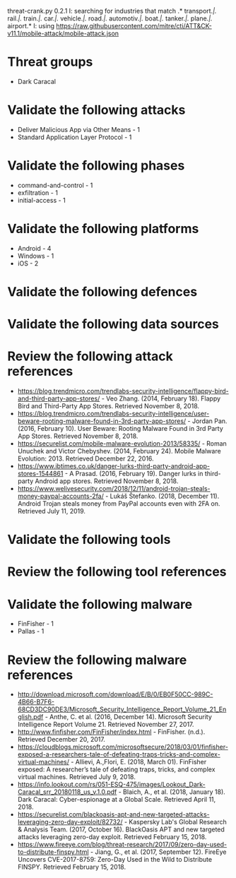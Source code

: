 threat-crank.py 0.2.1
I: searching for industries that match .* transport.*|.* rail.*|.* train.*|.* car.*|.* vehicle.*|.* road.*|.* automotiv.*|.* boat.*|.* tanker.*|.* plane.*|.* airport.*
I: using https://raw.githubusercontent.com/mitre/cti/ATT&CK-v11.1/mobile-attack/mobile-attack.json
# Threat groups

* Dark Caracal

# Validate the following attacks

* Deliver Malicious App via Other Means - 1
* Standard Application Layer Protocol - 1

# Validate the following phases

* command-and-control - 1
* exfiltration - 1
* initial-access - 1

# Validate the following platforms

* Android - 4
* Windows - 1
* iOS - 2

# Validate the following defences


# Validate the following data sources


# Review the following attack references

* https://blog.trendmicro.com/trendlabs-security-intelligence/flappy-bird-and-third-party-app-stores/ - Veo Zhang. (2014, February 18). Flappy Bird and Third-Party App Stores. Retrieved November 8, 2018.
* https://blog.trendmicro.com/trendlabs-security-intelligence/user-beware-rooting-malware-found-in-3rd-party-app-stores/ - Jordan Pan. (2016, February 10). User Beware: Rooting Malware Found in 3rd Party App Stores. Retrieved November 8, 2018.
* https://securelist.com/mobile-malware-evolution-2013/58335/ - Roman Unuchek and Victor Chebyshev. (2014, February 24). Mobile Malware Evolution: 2013. Retrieved December 22, 2016.
* https://www.ibtimes.co.uk/danger-lurks-third-party-android-app-stores-1544861 - A Prasad. (2016, February 19). Danger lurks in third-party Android app stores. Retrieved November 8, 2018.
* https://www.welivesecurity.com/2018/12/11/android-trojan-steals-money-paypal-accounts-2fa/ - Lukáš Štefanko. (2018, December 11). Android Trojan steals money from PayPal accounts even with 2FA on. Retrieved July 11, 2019.

# Validate the following tools


# Review the following tool references


# Validate the following malware

* FinFisher - 1
* Pallas - 1

# Review the following malware references

* http://download.microsoft.com/download/E/B/0/EB0F50CC-989C-4B66-B7F6-68CD3DC90DE3/Microsoft_Security_Intelligence_Report_Volume_21_English.pdf - Anthe, C. et al. (2016, December 14). Microsoft Security Intelligence Report Volume 21. Retrieved November 27, 2017.
* http://www.finfisher.com/FinFisher/index.html - FinFisher. (n.d.). Retrieved December 20, 2017.
* https://cloudblogs.microsoft.com/microsoftsecure/2018/03/01/finfisher-exposed-a-researchers-tale-of-defeating-traps-tricks-and-complex-virtual-machines/ - Allievi, A.,Flori, E. (2018, March 01). FinFisher exposed: A researcher’s tale of defeating traps, tricks, and complex virtual machines. Retrieved July 9, 2018.
* https://info.lookout.com/rs/051-ESQ-475/images/Lookout_Dark-Caracal_srr_20180118_us_v.1.0.pdf - Blaich, A., et al. (2018, January 18). Dark Caracal: Cyber-espionage at a Global Scale. Retrieved April 11, 2018.
* https://securelist.com/blackoasis-apt-and-new-targeted-attacks-leveraging-zero-day-exploit/82732/ - Kaspersky Lab's Global Research & Analysis Team. (2017, October 16). BlackOasis APT and new targeted attacks leveraging zero-day exploit. Retrieved February 15, 2018.
* https://www.fireeye.com/blog/threat-research/2017/09/zero-day-used-to-distribute-finspy.html - Jiang, G., et al. (2017, September 12). FireEye Uncovers CVE-2017-8759: Zero-Day Used in the Wild to Distribute FINSPY. Retrieved February 15, 2018.


